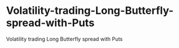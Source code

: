 # Volatility-trading-Long-Butterfly-spread-with-Puts
Volatility trading Long Butterfly spread with Puts
